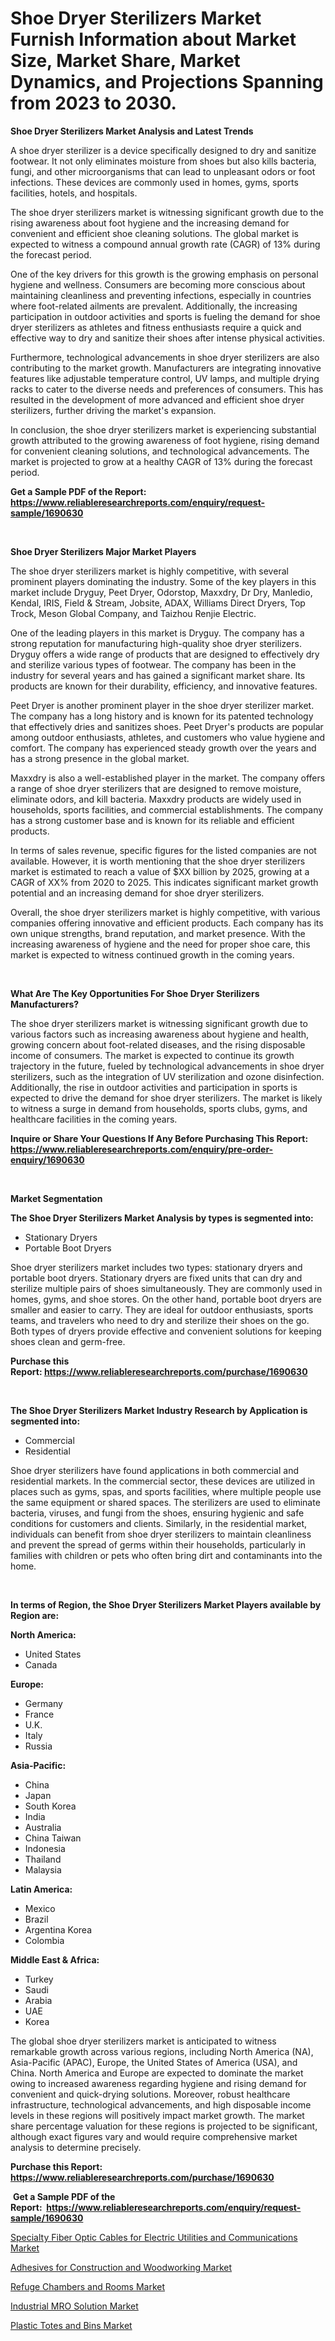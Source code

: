 <p><h1>Shoe Dryer Sterilizers Market Furnish Information about Market Size, Market Share, Market Dynamics, and Projections Spanning from 2023 to 2030.</h1></p><p><strong>Shoe Dryer Sterilizers Market Analysis and Latest Trends</strong></p>
<p><p>A shoe dryer sterilizer is a device specifically designed to dry and sanitize footwear. It not only eliminates moisture from shoes but also kills bacteria, fungi, and other microorganisms that can lead to unpleasant odors or foot infections. These devices are commonly used in homes, gyms, sports facilities, hotels, and hospitals.</p><p>The shoe dryer sterilizers market is witnessing significant growth due to the rising awareness about foot hygiene and the increasing demand for convenient and efficient shoe cleaning solutions. The global market is expected to witness a compound annual growth rate (CAGR) of 13% during the forecast period.</p><p>One of the key drivers for this growth is the growing emphasis on personal hygiene and wellness. Consumers are becoming more conscious about maintaining cleanliness and preventing infections, especially in countries where foot-related ailments are prevalent. Additionally, the increasing participation in outdoor activities and sports is fueling the demand for shoe dryer sterilizers as athletes and fitness enthusiasts require a quick and effective way to dry and sanitize their shoes after intense physical activities.</p><p>Furthermore, technological advancements in shoe dryer sterilizers are also contributing to the market growth. Manufacturers are integrating innovative features like adjustable temperature control, UV lamps, and multiple drying racks to cater to the diverse needs and preferences of consumers. This has resulted in the development of more advanced and efficient shoe dryer sterilizers, further driving the market's expansion.</p><p>In conclusion, the shoe dryer sterilizers market is experiencing substantial growth attributed to the growing awareness of foot hygiene, rising demand for convenient cleaning solutions, and technological advancements. The market is projected to grow at a healthy CAGR of 13% during the forecast period.</p></p>
<p><strong>Get a Sample PDF of the Report:&nbsp; <a href="https://www.reliableresearchreports.com/enquiry/request-sample/1690630">https://www.reliableresearchreports.com/enquiry/request-sample/1690630</a></strong></p>
<p>&nbsp;</p>
<p><strong>Shoe Dryer Sterilizers Major Market Players</strong></p>
<p><p>The shoe dryer sterilizers market is highly competitive, with several prominent players dominating the industry. Some of the key players in this market include Dryguy, Peet Dryer, Odorstop, Maxxdry, Dr Dry, Manledio, Kendal, IRIS, Field & Stream, Jobsite, ADAX, Williams Direct Dryers, Top Trock, Meson Global Company, and Taizhou Renjie Electric.</p><p>One of the leading players in this market is Dryguy. The company has a strong reputation for manufacturing high-quality shoe dryer sterilizers. Dryguy offers a wide range of products that are designed to effectively dry and sterilize various types of footwear. The company has been in the industry for several years and has gained a significant market share. Its products are known for their durability, efficiency, and innovative features.</p><p>Peet Dryer is another prominent player in the shoe dryer sterilizer market. The company has a long history and is known for its patented technology that effectively dries and sanitizes shoes. Peet Dryer's products are popular among outdoor enthusiasts, athletes, and customers who value hygiene and comfort. The company has experienced steady growth over the years and has a strong presence in the global market.</p><p>Maxxdry is also a well-established player in the market. The company offers a range of shoe dryer sterilizers that are designed to remove moisture, eliminate odors, and kill bacteria. Maxxdry products are widely used in households, sports facilities, and commercial establishments. The company has a strong customer base and is known for its reliable and efficient products.</p><p>In terms of sales revenue, specific figures for the listed companies are not available. However, it is worth mentioning that the shoe dryer sterilizers market is estimated to reach a value of $XX billion by 2025, growing at a CAGR of XX% from 2020 to 2025. This indicates significant market growth potential and an increasing demand for shoe dryer sterilizers.</p><p>Overall, the shoe dryer sterilizers market is highly competitive, with various companies offering innovative and efficient products. Each company has its own unique strengths, brand reputation, and market presence. With the increasing awareness of hygiene and the need for proper shoe care, this market is expected to witness continued growth in the coming years.</p></p>
<p>&nbsp;</p>
<p><strong>What Are The Key Opportunities For Shoe Dryer Sterilizers Manufacturers?</strong></p>
<p><p>The shoe dryer sterilizers market is witnessing significant growth due to various factors such as increasing awareness about hygiene and health, growing concern about foot-related diseases, and the rising disposable income of consumers. The market is expected to continue its growth trajectory in the future, fueled by technological advancements in shoe dryer sterilizers, such as the integration of UV sterilization and ozone disinfection. Additionally, the rise in outdoor activities and participation in sports is expected to drive the demand for shoe dryer sterilizers. The market is likely to witness a surge in demand from households, sports clubs, gyms, and healthcare facilities in the coming years.</p></p>
<p><strong>Inquire or Share Your Questions If Any Before Purchasing This Report: <a href="https://www.reliableresearchreports.com/enquiry/pre-order-enquiry/1690630">https://www.reliableresearchreports.com/enquiry/pre-order-enquiry/1690630</a></strong></p>
<p>&nbsp;</p>
<p><strong>Market Segmentation</strong></p>
<p><strong>The Shoe Dryer Sterilizers Market Analysis by types is segmented into:</strong></p>
<p><ul><li>Stationary Dryers</li><li>Portable Boot Dryers</li></ul></p>
<p><p>Shoe dryer sterilizers market includes two types: stationary dryers and portable boot dryers. Stationary dryers are fixed units that can dry and sterilize multiple pairs of shoes simultaneously. They are commonly used in homes, gyms, and shoe stores. On the other hand, portable boot dryers are smaller and easier to carry. They are ideal for outdoor enthusiasts, sports teams, and travelers who need to dry and sterilize their shoes on the go. Both types of dryers provide effective and convenient solutions for keeping shoes clean and germ-free.</p></p>
<p><strong>Purchase this Report:&nbsp;<a href="https://www.reliableresearchreports.com/purchase/1690630">https://www.reliableresearchreports.com/purchase/1690630</a></strong></p>
<p>&nbsp;</p>
<p><strong>The Shoe Dryer Sterilizers Market Industry Research by Application is segmented into:</strong></p>
<p><ul><li>Commercial</li><li>Residential</li></ul></p>
<p><p>Shoe dryer sterilizers have found applications in both commercial and residential markets. In the commercial sector, these devices are utilized in places such as gyms, spas, and sports facilities, where multiple people use the same equipment or shared spaces. The sterilizers are used to eliminate bacteria, viruses, and fungi from the shoes, ensuring hygienic and safe conditions for customers and clients. Similarly, in the residential market, individuals can benefit from shoe dryer sterilizers to maintain cleanliness and prevent the spread of germs within their households, particularly in families with children or pets who often bring dirt and contaminants into the home.</p></p>
<p>&nbsp;</p>
<p><strong>In terms of Region, the Shoe Dryer Sterilizers Market Players available by Region are:</strong></p>
<p>
    <p> <strong> North America: </strong>
        <ul>
            <li>United States</li>
            <li>Canada</li>
        </ul>
        </p> 
    <p> <strong> Europe: </strong>
        <ul>
            <li>Germany</li>
            <li>France</li>
            <li>U.K.</li>
            <li>Italy</li>
            <li>Russia</li>
        </ul>
        </p> 
    <p> <strong> Asia-Pacific: </strong>
        <ul>
            <li>China</li>
            <li>Japan</li>
            <li>South Korea</li>
            <li>India</li>
            <li>Australia</li>
            <li>China Taiwan</li>
            <li>Indonesia</li>
            <li>Thailand</li>
            <li>Malaysia</li>
        </ul>
        </p> 
    <p> <strong> Latin America: </strong>
        <ul>
            <li>Mexico</li>
            <li>Brazil</li>
            <li>Argentina Korea</li>
            <li>Colombia</li>
        </ul>
        </p> 
    <p> <strong> Middle East & Africa: </strong>
        <ul>
            <li>Turkey</li>
            <li>Saudi</li>
            <li>Arabia</li>
            <li>UAE</li>
            <li>Korea</li>
        </ul>
    </p>
    </p>
<p><p>The global shoe dryer sterilizers market is anticipated to witness remarkable growth across various regions, including North America (NA), Asia-Pacific (APAC), Europe, the United States of America (USA), and China. North America and Europe are expected to dominate the market owing to increased awareness regarding hygiene and rising demand for convenient and quick-drying solutions. Moreover, robust healthcare infrastructure, technological advancements, and high disposable income levels in these regions will positively impact market growth. The market share percentage valuation for these regions is projected to be significant, although exact figures vary and would require comprehensive market analysis to determine precisely.</p></p>
<p><strong>Purchase this Report: <a href="https://www.reliableresearchreports.com/purchase/1690630">https://www.reliableresearchreports.com/purchase/1690630</a></strong></p>
<p>&nbsp;<strong>Get a Sample PDF of the Report:&nbsp;&nbsp;<a href="https://www.reliableresearchreports.com/enquiry/request-sample/1690630">https://www.reliableresearchreports.com/enquiry/request-sample/1690630</a></strong></p>
<p><strong></strong></p>
<p><p><a href="https://medium.com/@verladurgan/specialty-fiber-optic-cables-for-electric-utilities-and-communications-market-research-report-its-d7be85ef29ac">Specialty Fiber Optic Cables for Electric Utilities and Communications Market</a></p><p><a href="https://www.linkedin.com/pulse/decoding-adhesives-construction-woodworking-market-deep-dive-j4hzf/">Adhesives for Construction and Woodworking Market</a></p><p><a href="https://github.com/melchekhinf/Market-Research-Report-List-1/blob/main/refuge-chambers-and-rooms-market.md">Refuge Chambers and Rooms Market</a></p><p><a href="https://www.linkedin.com/pulse/industrial-mro-solution-market-size-growth-forecast-from-ygg9f/">Industrial MRO Solution Market</a></p><p><a href="https://medium.com/@flavietowne/plastic-totes-and-bins-market-size-reveals-the-best-marketing-channels-in-global-industry-f8c17e201abf">Plastic Totes and Bins Market</a></p></p>